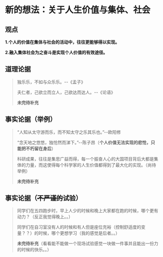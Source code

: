 # 新的想法：关于人生价值与集体、社会

## 观点

**1.个人的价值在集体与社会的活动中，往往更能够得以实现。**

**2.融入集体社会为之奋斗是实现个人价值的有效途径。**



## 道理论据

> 独乐乐，不如与众乐乐。--《孟子》
>
> 夫仁者，己欲立而立人，己欲达而达人。--《论语》
>
> **未完待补充**

## 事实论据（举例）

> “人知从太守游而乐，而不知太守之乐其乐也。”--欧阳修
>
> “念天地之悠悠，独怆然而涕下。”--陈子昂（**个人价值无法实现的悲怆，只能把不朽留在身后**）
>
> 科研成果，往往是集思广益而得，每一个振奋人心的大国项目背后大都是集体的力量，而这使得每个科学家的人生价值都得到了最大化的实现。（尚待举例）
>
> **未完待补充**

## 事实论据（~~不严谨的~~试验）

> 同学们在五四跑步时，早上人少的时候和晚上大家都在跑的时候，哪个更有动力？（反正我觉得晚上。。）
>
> 同学们在自习室没有人的时候和有人但是座位充裕（控制舒适度的变量？？）的时候，哪个更想学习（我的感觉是后者。。）
>
> **未完待补充**（看看能不能做一个现场试验感觉一块做一件事并且能出一份力的时候的快乐。。）
